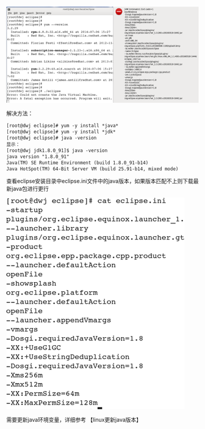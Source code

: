 ![image](https://github.com/dwjlw1314/DWJ-PROJECT/raw/master/PictureSource/3.18.1.png)

解决方法：

    [root@dwj eclipse]# yum -y install *java*
    [root@dwj eclipse]# yum -y install *jdk*
    [root@dwj eclipse]# java -version
    显示：
    [root@dwj jdk1.8.0_91]$ java -version
    java version "1.8.0_91"
    Java(TM) SE Runtime Environment (build 1.8.0_91-b14)
    Java HotSpot(TM) 64-Bit Server VM (build 25.91-b14, mixed mode)

查看eclipse安装目录中eclipse.ini文件中的java版本，如果版本匹配不上则下载最新java包进行更行

![image](https://github.com/dwjlw1314/DWJ-PROJECT/raw/master/PictureSource/3.18.2.png)

需要更新java环境变量，详细参考 【linux更新java版本】
